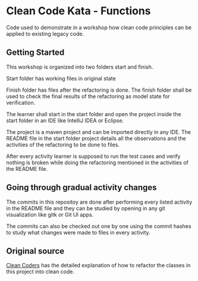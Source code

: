 # Clean Code Kata - Functions

Code used to demonstrate in a workshop how clean code principles can be
applied to existing legacy code.

## Getting Started

This workshop is organized into two folders start and finish.

Start folder has working files in original state

Finish folder has files after the refactoring is done.  The finish folder
shall be used to check the final results of the refactoring as
model state for verification.

The learner shall start in the start folder and open the project inside
the start folder in an IDE like IntelliJ IDEA or Eclipse.

The project is a maven project and can be imported directly in any IDE.
The README file in the start folder project details all the observations
and the activities of the refactoring to be done to files.

After every activity learner is supposed to run the test cases and
verify nothing is broken while doing the refactoring mentioned
in the activities of the README file.

## Going through gradual activity changes

The commits in this repositoy are done after performing every
listed activity in the README file and they can be studied
by opening in any git visualization like gitk or Git UI apps.

The commits can also be checked out one by one using the commit
hashes to study what changes were made to files in every activity.

## Original source

[Clean Coders](https://cleancoders.com/)
has the detailed explanation of how to refactor the classes in this project
into clean code.